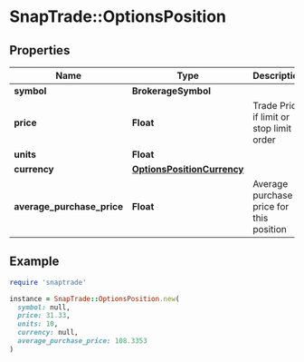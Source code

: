 # SnapTrade::OptionsPosition

## Properties

| Name | Type | Description | Notes |
| ---- | ---- | ----------- | ----- |
| **symbol** | **BrokerageSymbol** |  | [optional] |
| **price** | **Float** | Trade Price if limit or stop limit order | [optional] |
| **units** | **Float** |  | [optional] |
| **currency** | [**OptionsPositionCurrency**](OptionsPositionCurrency.md) |  | [optional] |
| **average_purchase_price** | **Float** | Average purchase price for this position | [optional] |

## Example

```ruby
require 'snaptrade'

instance = SnapTrade::OptionsPosition.new(
  symbol: null,
  price: 31.33,
  units: 10,
  currency: null,
  average_purchase_price: 108.3353
)
```


